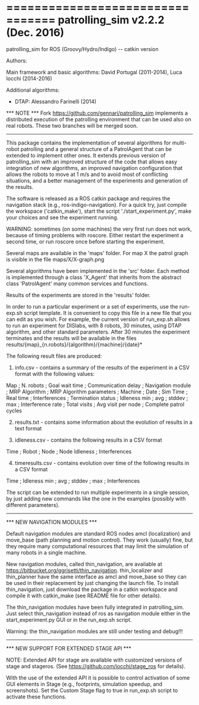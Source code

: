 =================================
patrolling_sim v2.2.2 (Dec. 2016)
=================================

patrolling_sim for ROS (Groovy/Hydro/Indigo) -- catkin version

Authors:

Main framework and basic algorithms:
 David Portugal (2011-2014), Luca Iocchi (2014-2016)
 
Additional algorithms:
* DTAP: Alessandro Farinelli (2014)


*** NOTE ***
Fork https://github.com/gennari/patrolling_sim implements a distributed execution
of the patrolling environment that can be used also on real robots. 
These two branches will be merged soon.

************

This package contains the implementation of several algorithms for multi-robot patrolling and a general structure of a PatrolAgent that can be extended to implement other ones.
It extends previous version of patrolling_sim with an improved structure of the code that allows easy integration of new algorithms, an improved navigation configuration that allows the robots to move at 1 m/s and to avoid most of conflicting situations, and a better management of the experiments and generation of the results.

The software is released as a ROS catkin package and requires the navigation stack (e.g., ros-indigo-navigation).
For a quick try, just compile the workspace ('catkin_make'), start the script './start_experiment.py',
make your choices and see the experiment running. 

WARNING: sometimes (on some machines) the very first run does not work, because of timing problems with roscore. 
Either restart the experiment a second time, or run roscore once before starting the experiment.

Several maps are available in the 'maps' folder. For map X the patrol graph is visible in the file
maps/X/X-graph.png 

Several algorithms have been implemented in the 'src' folder. Each method is implemented through a class 'X_Agent' that inherits from the abstract class 'PatrolAgent' many common services and functions.

Results of the experiments are stored in the 'results' folder.

In order to run a particular experiment or a set of experiments, use the run-exp.sh script template.
It is convenient to copy this file in a new file that you can edit as you wish.
For example, the current version of run_exp.sh allows to run an experiment for 
DISlabs, with 8 robots, 30 minutes, using DTAP algorithm, and other standard parameters.
After 30 minutes the experiment terminates and the results will be available in the files
results/{map}_{n.robots}/{algorithm}/{machine}/{date}*

The following result files are produced:

1) info.csv - contains a summary of the results of the experiment in a CSV format with the following values:

  Map ; N. robots ; Goal wait time ; Communication delay ; Navigation module ; MRP Algorithm ; MRP Algorithm parameters ; Machine ; Date ; 
  Sim Time ; Real time ; Interferences ; Termination status ; Idleness min ; avg	; stddev ; max ; 
  Interference rate ; Total visits ; Avg visit per node ;   Complete patrol cycles

2) results.txt - contains some information about the evolution of results in a text format

3) idleness.csv - contains the following results in a CSV format 

  Time ; Robot ; Node ; Node Idleness ; Interferences 

4) timeresults.csv - contains evolution over time of the following results in a CSV format

  Time ; Idleness min ; avg ; stddev ; max ; Interferences



The script can be extended to run multiple experiments in a single session, by just adding new commands like the one in the examples (possibly with different parameters).

************

*** NEW NAVIGATION MODULES ***

Default navigation modules are standard ROS nodes amcl (localization) and move_base (path planning and motion control).
They work (usually) fine, but they require many computational resources that may limit the simulation of many robots 
in a single machine.

New navigation modules, called thin_navigation, are available at https://bitbucket.org/ggrisetti/thin_navigation.
thin_localizer and thin_planner have the same interface as amcl and move_base so they can be used in their replacement
by just changing the launch file. To install thin_navigation, just download the package in a catkin workspace and
compile it with catkin_make (see README file for other details).

The thin_navigation modules have been fully integrated in patrolling_sim. Just select thin_navigation instead of ros
as navigation module either in the start_experiment.py GUI or in the run_exp.sh script.

Warning: the thin_navigation modules are still under testing and debug!!!

************

*** NEW SUPPORT FOR EXTENDED STAGE API ***

NOTE: Extended API for stage are available with customized versions of stage and stageros.
(See https://github.com/iocchi/stage_ros for details).

With the use of the extended API it is possible to control activation of some GUI elements
in Stage (e.g., footprints, simulation speedup, and screenshots).
Set the Custom Stage flag to true in run_exp.sh script to activate these functions.


